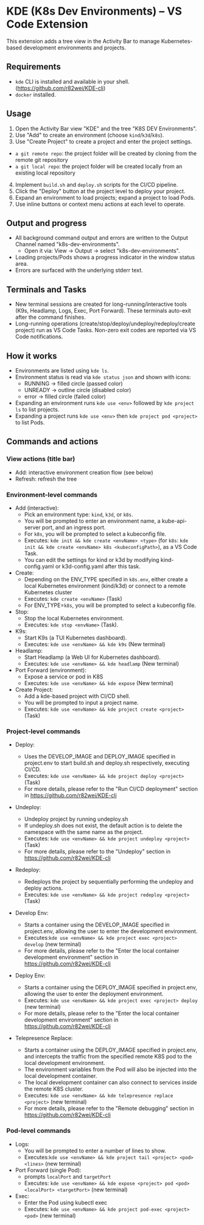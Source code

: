 # KDE (K8s Dev Environments) – VS Code Extension

This extension adds a tree view in the Activity Bar to manage Kubernetes-based development environments and projects.

## Requirements

- `kde` CLI is installed and available in your shell. (https://github.com/r82wei/KDE-cli)
- `docker` installed.

## Usage

1. Open the Activity Bar view "KDE" and the tree "K8S DEV Environments".
2. Use "Add" to create an environment (choose `kind`/`k3d`/`k8s`).
3. Use "Create Project" to create a project and enter the project settings.

- `a git remote repo`: the project folder will be created by cloning from the remote git repository
- `a git local repo`: the project folder will be created locally from an existing local repository

4. Implement `build.sh` and `deploy.sh` scripts for the CI/CD pipeline.
5. Click the "Deploy" button at the project level to deploy your project.
6. Expand an environment to load projects; expand a project to load Pods.
7. Use inline buttons or context menu actions at each level to operate.

## Output and progress

- All background command output and errors are written to the Output Channel named "k8s-dev-environments".
  - Open it via: View → Output → select "k8s-dev-environments".
- Loading projects/Pods shows a progress indicator in the window status area.
- Errors are surfaced with the underlying stderr text.

## Terminals and Tasks

- New terminal sessions are created for long-running/interactive tools (K9s, Headlamp, Logs, Exec, Port Forward). These terminals auto-exit after the command finishes.
- Long-running operations (create/stop/deploy/undeploy/redeploy/create project) run as VS Code Tasks. Non-zero exit codes are reported via VS Code notifications.

## How it works

- Environments are listed using `kde ls`.
- Environment status is read via `kde status json` and shown with icons:
  - RUNNING → filled circle (passed color)
  - UNREADY → outline circle (disabled color)
  - error → filled circle (failed color)
- Expanding an environment runs `kde use <env>` followed by `kde project ls` to list projects.
- Expanding a project runs `kde use <env>` then `kde project pod <project>` to list Pods.

## Commands and actions

### View actions (title bar)

- Add: interactive environment creation flow (see below)
- Refresh: refresh the tree

### Environment-level commands

- Add (interactive):
  - Pick an environment type: `kind`, `k3d`, or `k8s`.
  - You will be prompted to enter an environment name, a kube-api-server port, and an ingress port.
  - For `k8s`, you will be prompted to select a kubeconfig file.
  - Executes: `kde init && kde create <envName> <type>` (for `k8s`: `kde init && kde create <envName> k8s <kubeconfigPath>`), as a VS Code Task.
  - You can edit the settings for kind or k3d by modifying kind-config.yaml or k3d-config.yaml after this task.
- Create:
  - Depending on the ENV_TYPE specified in `k8s.env`, either create a local Kubernetes environment (kind/k3d) or connect to a remote Kubernetes cluster
  - Executes: `kde create <envName>` (Task)
  - For ENV_TYPE=`k8s`, you will be prompted to select a kubeconfig file.
- Stop:
  - Stop the local Kubernetes environment.
  - Executes: `kde stop <envName>` (Task).
- K9s:
  - Start K9s (a TUI Kubernetes dashboard).
  - Executes: `kde use <envName> && kde k9s` (New terminal)
- Headlamp:
  - Start Headlamp (a Web UI for Kubernetes dashboard).
  - Executes: `kde use <envName> && kde headlamp` (New terminal)
- Port Forward (environment):
  - Expose a service or pod in K8S
  - Executes: `kde use <envName> && kde expose` (New terminal)
- Create Project:
  - Add a kde-based project with CI/CD shell.
  - You will be prompted to input a project name.
  - Executes: `kde use <envName> && kde project create <project>` (Task)

### Project-level commands

- Deploy:
  - Uses the DEVELOP_IMAGE and DEPLOY_IMAGE specified in project.env to start build.sh and deploy.sh respectively, executing CI/CD.
  - Executes: `kde use <envName> && kde project deploy <project>` (Task)
  - For more details, please refer to the "Run CI/CD deployment" section in https://github.com/r82wei/KDE-cli
- Undeploy:
  - Undeploy project by running undeploy.sh
  - If undeploy.sh does not exist, the default action is to delete the namespace with the same name as the project.
  - Executes: `kde use <envName> && kde project undeploy <project>` (Task)
  - For more details, please refer to the "Undeploy" section in https://github.com/r82wei/KDE-cli
- Redeploy:
  - Redeploys the project by sequentially performing the undeploy and deploy actions.
  - Executes: `kde use <envName> && kde project redeploy <project>` (Task)
- Develop Env:
  - Starts a container using the DEVELOP_IMAGE specified in project.env, allowing the user to enter the development environment.
  - Executes:`kde use <envName> && kde project exec <project> develop` (new terminal)
  - For more details, please refer to the "Enter the local container development environment" section in https://github.com/r82wei/KDE-cli
- Deploy Env:

  - Starts a container using the DEPLOY_IMAGE specified in project.env, allowing the user to enter the deployment environment.
  - Executes: `kde use <envName> && kde project exec <project> deploy` (new terminal)
  - For more details, please refer to the "Enter the local container development environment" section in https://github.com/r82wei/KDE-cli

- Telepresence Replace:
  - Starts a container using the DEPLOY_IMAGE specified in project.env, and intercepts the traffic from the specified remote K8S pod to the local development environment.
  - The environment variables from the Pod will also be injected into the local development container.
  - The local development container can also connect to services inside the remote K8S cluster.
  - Executes: `kde use <envName> && kde telepresence replace <project>` (new terminal)
  - For more details, please refer to the "Remote debugging" section in https://github.com/r82wei/KDE-cli

### Pod-level commands

- Logs:
  - You will be prompted to enter a number of lines to show.
  - Executes:`kde use <envName> && kde project tail <project> <pod> <lines>` (new terminal)
- Port Forward (single Pod):
  - prompts `localPort` and `targetPort`
  - Executes: `kde use <envName> && kde expose <project> pod <pod> <localPort> <targetPort>` (new terminal)
- Exec:
  - Enter the Pod using kubectl exec
  - Executes: `kde use <envName> && kde project pod-exec <project> <pod>` (new terminal)
